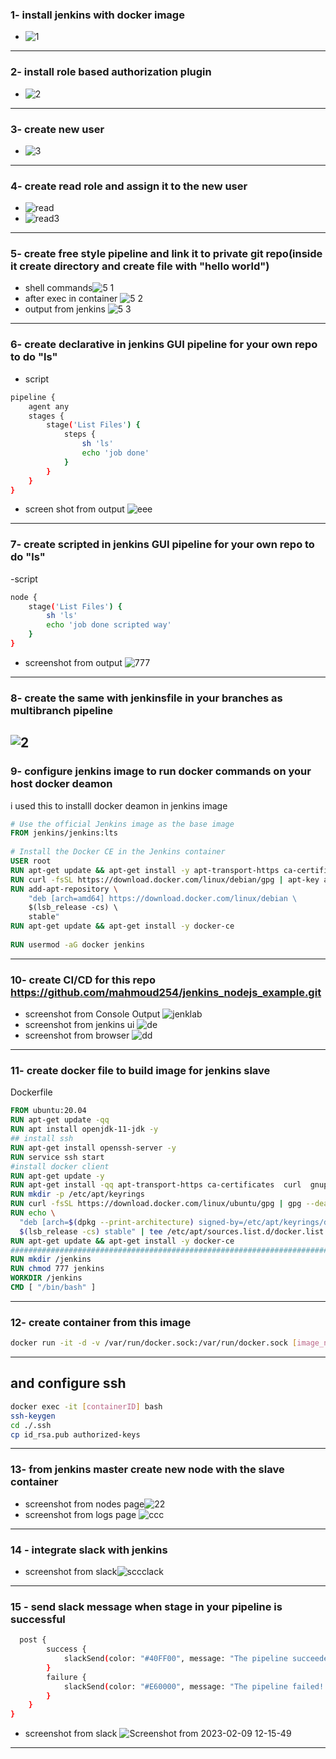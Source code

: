 ### 1- install jenkins with docker image
- ![1](https://user-images.githubusercontent.com/116673091/216728783-02df6c5d-e41a-45b6-931b-271f3776a4f4.png)
---
### 2- install role based authorization plugin
- ![2](https://user-images.githubusercontent.com/116673091/216728948-4bde8253-a4f9-4704-91c2-af65650a2be8.png)
---
### 3- create new user
- ![3](https://user-images.githubusercontent.com/116673091/216729314-44369664-7354-415d-bf15-33cbb54d5b6b.png)
---
### 4- create read role and assign it to the new user
- ![read](https://user-images.githubusercontent.com/116673091/216733590-2fdad656-85bf-4b32-abcf-acbf3f6f0b92.png)
- ![read3](https://user-images.githubusercontent.com/116673091/216733729-0b3c6139-957f-47a1-b1fd-ba4427db9d58.png)
---
### 5- create free style pipeline and link it to private git repo(inside it create directory and create file with "hello world")
- shell commands![5 1](https://user-images.githubusercontent.com/116673091/216733842-fbd8e906-aee2-473b-a774-76cb92308c28.png)
- after exec in container ![5 2](https://user-images.githubusercontent.com/116673091/216733866-ba39589b-a707-400b-9577-1677188ee89f.png)
- output from jenkins ![5 3](https://user-images.githubusercontent.com/116673091/216733896-a05af7e4-c77c-43e0-9ac4-c5f299070225.png)
---
### 6-  create declarative in jenkins GUI pipeline for your own repo to do "ls"
- script
``` bash 
pipeline {
    agent any
    stages {
        stage('List Files') {
            steps {
                sh 'ls'
                echo 'job done'
            }
        }
    }
}
```
- screen shot from output ![eee](https://user-images.githubusercontent.com/116673091/216734836-1b46b92c-d66f-401c-b330-46aa0e58be47.png)
---
### 7- create scripted in jenkins GUI pipeline for your own repo to do "ls"
-script 
```bash
node {
    stage('List Files') {
        sh 'ls'
        echo 'job done scripted way'
    }
}
```
- screenshot from output ![777](https://user-images.githubusercontent.com/116673091/216736000-879876e4-fce3-4214-bf6e-d763a66cc0ce.png)
---
### 8- create the same with jenkinsfile in your branches as multibranch pipeline
![2](https://user-images.githubusercontent.com/116673091/216739566-bf822539-268e-434e-8fe2-2bbc9d2f62cc.png)
---
### 9- configure jenkins image to run docker commands on your host docker deamon
i used this to installl docker deamon in jenkins image
``` Dockerfile
# Use the official Jenkins image as the base image 
FROM jenkins/jenkins:lts 
 
# Install the Docker CE in the Jenkins container 
USER root 
RUN apt-get update && apt-get install -y apt-transport-https ca-certificates curl gnupg-agent software-properties-common 
RUN curl -fsSL https://download.docker.com/linux/debian/gpg | apt-key add - 
RUN add-apt-repository \ 
    "deb [arch=amd64] https://download.docker.com/linux/debian \ 
    $(lsb_release -cs) \ 
    stable" 
RUN apt-get update && apt-get install -y docker-ce 
 
RUN usermod -aG docker jenkins
```
---
### 10- create CI/CD for this repo https://github.com/mahmoud254/jenkins_nodejs_example.git
- screenshot from Console Output ![jenklab](https://user-images.githubusercontent.com/116673091/217446793-408ff62c-6e34-49a8-b1ce-88f42dd88534.png)
- screenshot from jenkins ui ![de](https://user-images.githubusercontent.com/116673091/217447136-226898e0-a802-4ef5-82bf-091f9f6d7650.png)
- screenshot from browser ![dd](https://user-images.githubusercontent.com/116673091/217446950-e4f31946-bf5e-424b-a9f9-893837f10c62.png)
---
### 11- create docker file to build image for jenkins slave
Dockerfile 
```Dockerfile
FROM ubuntu:20.04
RUN apt-get update -qq
RUN apt install openjdk-11-jdk -y
## install ssh
RUN apt-get install openssh-server -y
RUN service ssh start
#install docker client
RUN apt-get update -y
RUN apt-get install -qq apt-transport-https ca-certificates  curl  gnupg lsb-release
RUN mkdir -p /etc/apt/keyrings
RUN curl -fsSL https://download.docker.com/linux/ubuntu/gpg | gpg --dearmor -o /etc/apt/keyrings/docker.gpg
RUN echo \
  "deb [arch=$(dpkg --print-architecture) signed-by=/etc/apt/keyrings/docker.gpg] https://download.docker.com/linux/ubuntu \
  $(lsb_release -cs) stable" | tee /etc/apt/sources.list.d/docker.list > /dev/null
RUN apt-get update && apt-get install -y docker-ce 
###########################################################################
RUN mkdir /jenkins
RUN chmod 777 jenkins
WORKDIR /jenkins
CMD [ "/bin/bash" ]
```
---
### 12- create container from this image 
```bash
docker run -it -d -v /var/run/docker.sock:/var/run/docker.sock [image_name_after_build]
```
---
## and configure ssh
```bash
docker exec -it [containerID] bash
ssh-keygen
cd ./.ssh
cp id_rsa.pub authorized-keys 
```
---
### 13- from jenkins master create new node with the slave container
- screenshot from nodes page![22](https://user-images.githubusercontent.com/116673091/217757750-b2500a64-a5db-4c32-8c57-224071425f39.png)
- screenshot from logs page ![ccc](https://user-images.githubusercontent.com/116673091/217757890-b1e1eddd-fa0a-4795-8b56-c7b1737e08c8.png)
---
### 14 - integrate slack with jenkins
- screenshot from slack![sccclack](https://user-images.githubusercontent.com/116673091/217783933-c4a6df2e-3065-4aff-b56f-6650aec46999.png)
---
### 15 - send slack message when stage in your pipeline is successful
```bash
  post {
        success {
            slackSend(color: "#40FF00", message: "The pipeline succeeded! Here is the URL: ${BUILD_URL}. ")
        }
        failure {
            slackSend(color: "#E60000", message: "The pipeline failed! Here is the URL: ${BUILD_URL}.")
        }
    }
}
```
- screenshot from slack ![Screenshot from 2023-02-09 12-15-49](https://user-images.githubusercontent.com/116673091/217784173-4bd855c5-8fe2-4c9f-b6e4-7721ce60b9c6.png)

---

